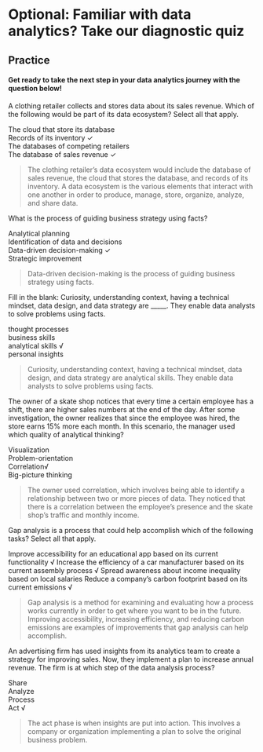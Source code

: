 # Optional: Familiar with data analytics? Take our diagnostic quiz
## Practice
#### Get ready to take the next step in your data analytics journey with the question below!

A clothing retailer collects and stores data about its sales revenue. Which of the following would be part of its data ecosystem? Select all that apply.

The cloud that store its database   
Records of its inventory ✓    
The databases of competing retailers    
The database of sales revenue ✓   

>The clothing retailer’s data ecosystem would include the database of sales revenue, the cloud that stores the database, and records of its inventory. A data ecosystem is the various elements that interact with one another in order to produce, manage, store, organize, analyze, and share data.

What is the process of guiding business strategy using facts?

Analytical planning   
Identification of data and decisions    
Data-driven decision-making ✓   
Strategic improvement   

> Data-driven decision-making is the process of guiding business strategy using facts. 

Fill in the blank: Curiosity, understanding context, having a technical mindset, data design, and data strategy are _____. They enable data analysts to solve problems using facts.

thought processes   
business skills   
analytical skills √   
personal insights   

> Curiosity, understanding context, having a technical mindset, data design, and data strategy are analytical skills. They enable data analysts to solve problems using facts.

The owner of a skate shop notices that every time a certain employee has a shift, there are higher sales numbers at the end of the day. After some investigation, the owner realizes that since the employee was hired, the store earns 15% more each month. In this scenario, the manager used which quality of analytical thinking?

Visualization   
Problem-orientation    
Correlation√    
Big-picture thinking    

> The owner used correlation, which involves being able to identify a relationship between two or more pieces of data. They noticed that there is a correlation between the employee’s presence and the skate shop’s traffic and monthly income.

Gap analysis is a process that could help accomplish which of the following tasks? Select all that apply.

Improve accessibility for an educational app based on its current functionality √
Increase the efficiency of a car manufacturer based on its current assembly process √
Spread awareness about income inequality based on local salaries
Reduce a company’s carbon footprint based on its current emissions √

> Gap analysis is a method for examining and evaluating how a process works currently in order to get where you want to be in the future. Improving accessibility, increasing efficiency, and reducing carbon emissions are examples of improvements that gap analysis can help accomplish.

An advertising firm has used insights from its analytics team to create a strategy for improving sales. Now, they implement a plan to increase annual revenue. The firm is at which step of the data analysis process?

Share   
Analyze   
Process   
Act √   

> The act phase is when insights are put into action. This involves a company or organization implementing a plan to solve the original business problem. 














